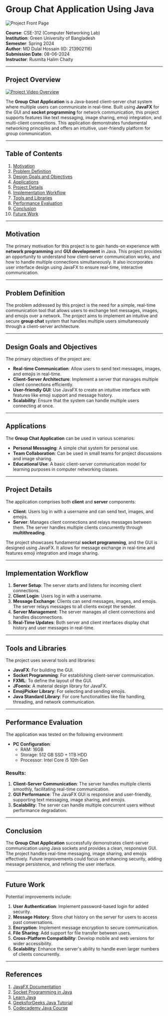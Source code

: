 # Group Chat Application Using Java

![Project Front Page](path_to_your_front_page_image.jpg)

**Course**: CSE-312 (Computer Networking Lab)  
**Institution**: Green University of Bangladesh  
**Semester**: Spring 2024  
**Author**: MD Dulal Hossain (ID: 213902116)  
**Submission Date**: 08-06-2024  
**Instructor**: Rusmita Halim Chaity  

---

## Project Overview

[![Project Video Overview](path_to_thumbnail_image.jpg)](https://www.youtube.com/watch?v=your_video_link "Watch the video overview")

The **Group Chat Application** is a Java-based client-server chat system where multiple users can communicate in real-time. Built using **JavaFX** for the GUI and **socket programming** for network communication, this project supports features like text messaging, image sharing, emoji integration, and multi-client connections. This application demonstrates fundamental networking principles and offers an intuitive, user-friendly platform for group communication.

---

## Table of Contents
1. [Motivation](#motivation)
2. [Problem Definition](#problem-definition)
3. [Design Goals and Objectives](#design-goals-and-objectives)
4. [Applications](#applications)
5. [Project Details](#project-details)
6. [Implementation Workflow](#implementation-workflow)
7. [Tools and Libraries](#tools-and-libraries)
8. [Performance Evaluation](#performance-evaluation)
9. [Conclusion](#conclusion)
10. [Future Work](#future-work)

---

## Motivation

The primary motivation for this project is to gain hands-on experience with **network programming** and **GUI development** in Java. This project provides an opportunity to understand how client-server communication works, and how to handle multiple connections simultaneously. It also incorporates user interface design using JavaFX to ensure real-time, interactive communication.

---

## Problem Definition

The problem addressed by this project is the need for a simple, real-time communication tool that allows users to exchange text messages, images, and emojis over a network. The project aims to implement an intuitive and secure **group chat** system that handles multiple users simultaneously through a client-server architecture.

---

## Design Goals and Objectives

The primary objectives of the project are:
- **Real-time Communication**: Allow users to send text messages, images, and emojis in real-time.
- **Client-Server Architecture**: Implement a server that manages multiple client connections efficiently.
- **User-friendly GUI**: Use JavaFX to create an intuitive interface with features like emoji support and message history.
- **Scalability**: Ensure that the system can handle multiple users connecting at once.

---

## Applications

The **Group Chat Application** can be used in various scenarios:
- **Personal Messaging**: A simple chat system for personal use.
- **Team Collaboration**: Can be used in small teams for project discussions and image sharing.
- **Educational Use**: A basic client-server communication model for learning purposes in computer networking classes.

---

## Project Details

The application comprises both **client** and **server** components:
- **Client**: Users log in with a username and can send text, images, and emojis.
- **Server**: Manages client connections and relays messages between them. The server handles multiple clients concurrently through **multithreading**.

The project showcases fundamental **socket programming**, and the GUI is designed using JavaFX. It allows for message exchange in real-time and features emoji integration and image sharing.

---

## Implementation Workflow

1. **Server Setup**: The server starts and listens for incoming client connections.
2. **Client Login**: Users log in with a username.
3. **Message Exchange**: Clients can send messages, images, and emojis. The server relays messages to all clients except the sender.
4. **Server Management**: The server manages all client connections and handles disconnections.
5. **Real-Time Updates**: Both server and client interfaces display chat history and user messages in real-time.

---

## Tools and Libraries

The project uses several tools and libraries:
- **JavaFX**: For building the GUI.
- **Socket Programming**: For establishing client-server communication.
- **FXML**: To define the layout of the GUI.
- **JFoenix**: A material design library for JavaFX.
- **EmojiPicker Library**: For selecting and sending emojis.
- **Java Standard Library**: For core functionalities like file handling, threading, and network communication.

---

## Performance Evaluation

The application was tested on the following environment:
- **PC Configuration**:
  - RAM: 16GB
  - Storage: 512 GB SSD + 1TB HDD
  - Processor: Intel Core i5 10th Gen

### Results:
1. **Client-Server Communication**: The server handles multiple clients smoothly, facilitating real-time communication.
2. **GUI Performance**: The JavaFX GUI is responsive and user-friendly, supporting text messaging, image sharing, and emojis.
3. **Scalability**: The server can handle multiple concurrent users without performance degradation.

---

## Conclusion

The **Group Chat Application** successfully demonstrates client-server communication using Java sockets and provides a clean, responsive GUI. The project handles real-time messaging, image sharing, and emojis effectively. Future improvements could focus on enhancing security, adding message persistence, and refining the user interface.

---

## Future Work

Potential improvements include:
1. **User Authentication**: Implement password-based login for added security.
2. **Message History**: Store chat history on the server for users to access past conversations.
3. **Encryption**: Implement message encryption to secure communication.
4. **File Sharing**: Add support for file transfer between users.
5. **Cross-Platform Compatibility**: Develop mobile and web versions for wider accessibility.
6. **Scalability**: Enhance the server's ability to handle even larger numbers of clients concurrently.

---

## References

1. [JavaFX Documentation](https://openjfx.io/)
2. [Socket Programming in Java](https://docs.oracle.com/javase/tutorial/networking/sockets/)
3. [Learn Java](https://www.learnjavaonline.org/)
4. [GeeksforGeeks Java Tutorial](https://www.geeksforgeeks.org/java/)
5. [Codecademy Java Course](https://www.codecademy.com/learn/learn-java)
